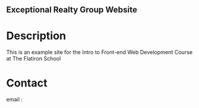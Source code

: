 Exceptional Realty Group Website
---

# Description

This is an example site for the Intro to Front-end Web Development Course at The Flatiron School

# Contact

email :
